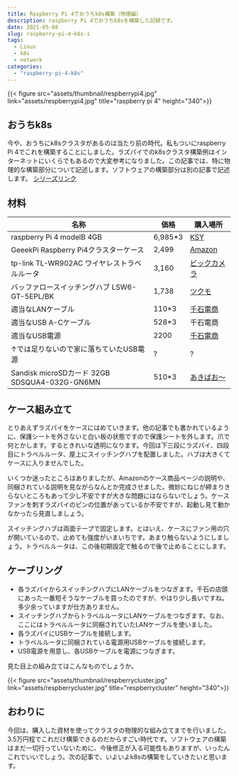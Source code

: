 ```yaml
---
title: Raspberry Pi 4でおうちk8s構築（物理編）
description: raspberry Pi 4でおうちk8sを構築した記録です。
date: 2021-05-08
slug: raspberry-pi-4-k8s-1
tags:
  - Linux
  - k8s
  - network
categories:
  - "raspberry-pi-4-k8s"
---
```

{{< figure src="assets/thumbnail/respberrypi4.jpg" link="assets/respberrypi4.jpg" title="raspberry pi 4" height="340">}}

## おうちk8s
今や、おうちにk8sクラスタがあるのは当たり前の時代。私もついにraspberry Pi 4でこれを構築することにしました。ラズパイでのk8sクラスタ構築例はインターネットにいくらでもあるので大変参考になりました。この記事では、特に物理的な構築部分について記述します。ソフトウェアの構築部分は別の記事で記述します。
[シリーズリンク](/categories/raspberry-pi-4-k8s)

## 材料
|名称|価格|購入場所|
|--|--|--|
|raspberry Pi 4 modelB 4GB|6,985*3|[KSY](https://raspberry-pi.ksyic.com/?pdp.id=498)|
|GeeekPi Raspberry Pi4クラスターケース|2,499|[Amazon](https://www.amazon.co.jp/gp/product/B07TJ15YL1)|
|tp-link TL-WR902AC ワイヤレストラベルルータ|3,160|[ビックカメラ](https://www.biccamera.com/bc/item/4694634/)|
|バッファロースイッチングハブ LSW6-GT-5EPL/BK|1,738|[ツクモ](https://shop.tsukumo.co.jp/goods/4981254050057)|
|適当なLANケーブル|110*3|[千石電商](https://www.sengoku.co.jp/mod/sgk_cart/detail.php?code=4ALA-J5LM#)|
|適当なUSB A-Cケーブル|528*3|千石電商|
|適当なUSB電源|2200|[千石電商](https://www.sengoku.co.jp/mod/sgk_cart/detail.php?code=EEHD-5KTX)|
|↑では足りないので家に落ちていたUSB電源|?|?|
|Sandisk microSDカード 32GB SDSQUA4-032G-GN6MN|510*3|[あきばお～](http://www.akibaoo.co.jp/c/item/0619659184162/)|

## ケース組み立て
とりあえずラズパイをケースにはめていきます。他の記事でも書かれているように、保護シートを外さないと白い板の状態ですので保護シートを外します。爪で何とかします。するときれいな透明になります。今回は下三段にラズパイ、四段目にトラベルルータ、屋上にスイッチングハブを配置しました。ハブは大きくてケースに入りませんでした。

いくつか迷ったところはありましたが、Amazonのケース商品ページの説明や、同梱されている説明を見ながらなんとか完成させました。微妙にねじが締まりきらないところもあって少し不安ですが大きな問題にはならないでしょう。ケースファンを刺すラズパイのピンの位置があっているか不安ですが、起動し見て動かなかったら見直しましょう。

スイッチングハブは両面テープで固定します。とはいえ、ケースにファン用の穴が開いているので、止めても強度がいまいちです。あまり触らないようにしましょう。トラベルルータは、この後初期設定で触るので後で止めることにします。

## ケーブリング
- 各ラズパイからスイッチングハブにLANケーブルをつなぎます。千石の店頭にあった一番短そうなケーブルを買ったのですが、やはり少し長いですね。多少余っていますが仕方ありません。
- スイッチングハブからトラベルルータにLANケーブルをつなぎます。なお、ここにはトラベルルータに同梱されていたLANケーブルを使いました。
- 各ラズパイにUSBケーブルを接続します。
- トラベルルータに同梱されている電源用USBケーブルを接続します。
- USB電源を用意し、各USBケーブルを電源につなぎます。

見た目上の組み立てはこんなものでしょうか。

{{< figure src="assets/thumbnail/respberrycluster.jpg" link="assets/respberrycluster.jpg" title="respberrycluster" height="340">}}

## おわりに
今回は、購入した資材を使ってクラスタの物理的な組み立てまでを行いました。3.5万円程でこれだけ構築できるのだからすごい時代です。ソフトウェアの構築はまだ一切行っていないために、今後修正が入る可能性もありますが、いったんこれでいいでしょう。次の記事で、いよいよk8sの構築をしていきたいと思います。
